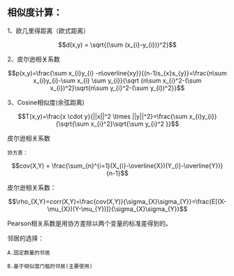 ## 相似度计算：

1、欧几里得距离（欧式距离）

$$d(x,y) = \sqrt{(\sum (x_{i}-y_{i}))^2}$$

2、皮尔逊相关系数

$$p(x,y)=\frac{\sum x_{i}y_{i} -n\overline{xy}}{(n-1)s_{x}s_{y}}=\frac{n\sum x_{i}y_{i}-\sum x_{i} \sum y_{i}}{\sqrt {n\sum x_{i}^2-(\sum x_{i})^2}\sqrt{n\sum y_{i}^2-(\sum y_{i})^2}}$$


3、Cosine相似度(余弦距离)

$$T(x,y)=\frac{x \cdot y}{||x||^2 \times ||y||^2}=\frac{\sum x_{i}y_{i}}{\sqrt{\sum x_{i}^2}\sqrt{\sum y_{i}^2 }}$$

皮尔逊相关系数

    协方差：

$$cov(X,Y) = \frac{\sum_{n}^{i=1}(X_{i}-\overline{X})(Y_{i}-\overline{Y})}{n-1}$$

皮尔逊相关系数：

$$\rho_{X,Y}=corr(X,Y)=\frac{cov(X,Y)}{\sigma_{X}\sigma_{Y}}=\frac{E[(X-\mu_{X})(Y-\mu_{Y})]}{\sigma_{X}\sigma_{Y}}$$

Pearson相关系数是用协方差除以两个变量的标准差得到的。

邻居的选择：

    A.固定数量的邻居

    B.基于相似度门槛的邻居(主要使用)
